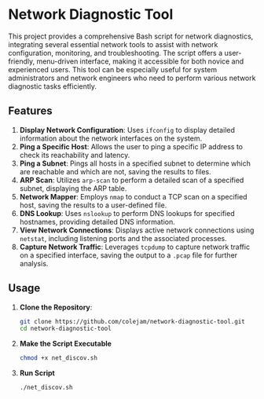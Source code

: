 # Network Diagnostic Tool

This project provides a comprehensive Bash script for network diagnostics, integrating several essential network tools to assist with network configuration, monitoring, and troubleshooting. The script offers a user-friendly, menu-driven interface, making it accessible for both novice and experienced users. This tool can be especially useful for system administrators and network engineers who need to perform various network diagnostic tasks efficiently.

## Features

1. **Display Network Configuration**: Uses `ifconfig` to display detailed information about the network interfaces on the system.
2. **Ping a Specific Host**: Allows the user to ping a specific IP address to check its reachability and latency.
3. **Ping a Subnet**: Pings all hosts in a specified subnet to determine which are reachable and which are not, saving the results to files.
4. **ARP Scan**: Utilizes `arp-scan` to perform a detailed scan of a specified subnet, displaying the ARP table.
5. **Network Mapper**: Employs `nmap` to conduct a TCP scan on a specified host, saving the results to a user-defined file.
6. **DNS Lookup**: Uses `nslookup` to perform DNS lookups for specified hostnames, providing detailed DNS information.
7. **View Network Connections**: Displays active network connections using `netstat`, including listening ports and the associated processes.
8. **Capture Network Traffic**: Leverages `tcpdump` to capture network traffic on a specified interface, saving the output to a `.pcap` file for further analysis.

## Usage

1. **Clone the Repository**:
   ```bash
   git clone https://github.com/colejam/network-diagnostic-tool.git
   cd network-diagnostic-tool

2. **Make the Script Executable**
   ```bash
   chmod +x net_discov.sh

3. **Run Script**
   ```bash
   ./net_discov.sh



